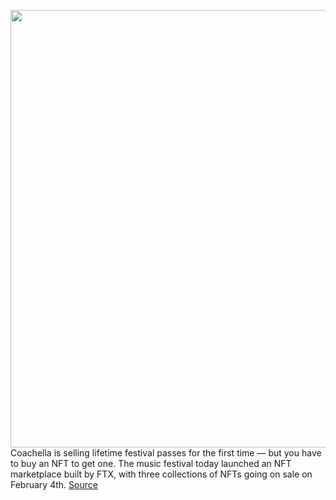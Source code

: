 <img src='https://cdn.vox-cdn.com/thumbor/SxPqasqkrLn8ZyGST8EEmvrQcmo=/0x0:2000x1000/1200x800/filters:focal(849x121:1169x441)/cdn.vox-cdn.com/uploads/chorus_image/image/70458270/Coachella_NFTs__HERO_.0.png' width='700px' /><br/>
Coachella is selling lifetime festival passes for the first time — but you have to buy an NFT to get one. The music festival today launched an NFT marketplace built by FTX, with three collections of NFTs going on sale on February 4th.
<a href='https://www.theverge.com/2022/2/1/22912255/coachella-lifetime-passes-nfts'> Source <a/>